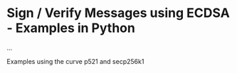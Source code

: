 # Sign / Verify Messages using ECDSA - Examples in Python

...

Examples using the curve p521 and secp256k1

